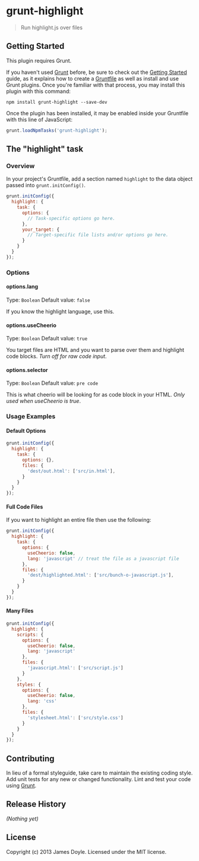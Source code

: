# grunt-highlight

> Run highlight.js over files

## Getting Started
This plugin requires Grunt.

If you haven't used [Grunt](http://gruntjs.com/) before, be sure to check out the [Getting Started](http://gruntjs.com/getting-started) guide, as it explains how to create a [Gruntfile](http://gruntjs.com/sample-gruntfile) as well as install and use Grunt plugins. Once you're familiar with that process, you may install this plugin with this command:

```shell
npm install grunt-highlight --save-dev
```

Once the plugin has been installed, it may be enabled inside your Gruntfile with this line of JavaScript:

```js
grunt.loadNpmTasks('grunt-highlight');
```

## The "highlight" task

### Overview
In your project's Gruntfile, add a section named `highlight` to the data object passed into `grunt.initConfig()`.

```js
grunt.initConfig({
  highlight: {
    task: {
      options: {
        // Task-specific options go here.
      },
      your_target: {
        // Target-specific file lists and/or options go here.
      }
    }
  }
});
```

### Options

#### options.lang
Type: `Boolean`
Default value: `false`

If you know the highlight language, use this.

#### options.useCheerio
Type: `Boolean`
Default value: `true`

You target files are HTML and you want to parse over them and highlight code blocks. *Turn off for raw code input*.

#### options.selector
Type: `Boolean`
Default value: `pre code`

This is what cheerio will be looking for as code block in your HTML. *Only used when useCheerio is true*.

### Usage Examples

#### Default Options

```js
grunt.initConfig({
  highlight: {
    task: {
      options: {},
      files: {
        'dest/out.html': ['src/in.html'],
      }
    }
  }
});
```

#### Full Code Files

If you want to highlight an entire file then use the following:

```js
grunt.initConfig({
  highlight: {
    task: {
      options: {
        useCheerio: false,
        lang: 'javascript' // treat the file as a javascript file
      },
      files: {
        'dest/highlighted.html': ['src/bunch-o-javascript.js'],
      }
    }
  }
});
```

#### Many Files

```js
grunt.initConfig({
  highlight: {
    scripts: {
      options: {
        useCheerio: false,
        lang: 'javascript'
      },
      files: {
        'javascript.html': ['src/script.js']
      }
    },
    styles: {
      options: {
        useCheerio: false,
        lang: 'css'
      },
      files: {
        'stylesheet.html': ['src/style.css']
      }
    }
  }
});
```

## Contributing
In lieu of a formal styleguide, take care to maintain the existing coding style. Add unit tests for any new or changed functionality. Lint and test your code using [Grunt](http://gruntjs.com/).

## Release History
_(Nothing yet)_

## License
Copyright (c) 2013 James Doyle. Licensed under the MIT license.
